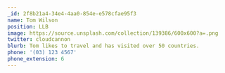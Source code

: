 ```yaml
---
_id: 2f8b21a4-34e4-4aa0-854e-e578cfae95f3
name: Tom Wilson
position: LLB
image: https://source.unsplash.com/collection/139386/600x600?a=.png
twitter: cloudcannon
blurb: Tom likes to travel and has visited over 50 countries.
phone: '(03) 123 4567'
phone_extension: 6
---
```

